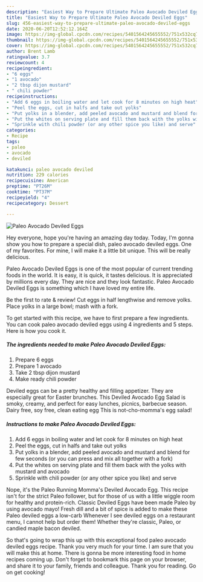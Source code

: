 ```yaml
---
description: "Easiest Way to Prepare Ultimate Paleo Avocado Deviled Eggs"
title: "Easiest Way to Prepare Ultimate Paleo Avocado Deviled Eggs"
slug: 456-easiest-way-to-prepare-ultimate-paleo-avocado-deviled-eggs
date: 2020-06-20T12:52:12.164Z
image: https://img-global.cpcdn.com/recipes/5401564245655552/751x532cq70/paleo-avocado-deviled-eggs-recipe-main-photo.jpg
thumbnail: https://img-global.cpcdn.com/recipes/5401564245655552/751x532cq70/paleo-avocado-deviled-eggs-recipe-main-photo.jpg
cover: https://img-global.cpcdn.com/recipes/5401564245655552/751x532cq70/paleo-avocado-deviled-eggs-recipe-main-photo.jpg
author: Brent Lamb
ratingvalue: 3.7
reviewcount: 4
recipeingredient:
- "6 eggs"
- "1 avocado"
- "2 tbsp dijon mustard"
- " chili powder"
recipeinstructions:
- "Add 6 eggs in boiling water and let cook for 8 minutes on high heat"
- "Peel the eggs, cut in halfs and take out yolks"
- "Put yolks in a blender, add peeled avocado and mustard and blend for few seconds (or you can press and mix all together with a fork)"
- "Put the whites on serving plate and fill them back with the yolks with mustard and avocado"
- "Sprinkle with chili powder (or any other spice you like) and serve"
categories:
- Recipe
tags:
- paleo
- avocado
- deviled

katakunci: paleo avocado deviled 
nutrition: 229 calories
recipecuisine: American
preptime: "PT26M"
cooktime: "PT37M"
recipeyield: "4"
recipecategory: Dessert

---
```



![Paleo Avocado Deviled Eggs](https://img-global.cpcdn.com/recipes/5401564245655552/751x532cq70/paleo-avocado-deviled-eggs-recipe-main-photo.jpg)

Hey everyone, hope you're having an amazing day today. Today, I'm gonna show you how to prepare a special dish, paleo avocado deviled eggs. One of my favorites. For mine, I will make it a little bit unique. This will be really delicious.

Paleo Avocado Deviled Eggs is one of the most popular of current trending foods in the world. It is easy, it is quick, it tastes delicious. It is appreciated by millions every day. They are nice and they look fantastic. Paleo Avocado Deviled Eggs is something which I have loved my entire life.

Be the first to rate &amp; review! Cut eggs in half lengthwise and remove yolks. Place yolks in a large bowl; mash with a fork.


To get started with this recipe, we have to first prepare a few ingredients. You can cook paleo avocado deviled eggs using 4 ingredients and 5 steps. Here is how you cook it.

##### The ingredients needed to make Paleo Avocado Deviled Eggs:

1. Prepare 6 eggs
1. Prepare 1 avocado
1. Take 2 tbsp dijon mustard
1. Make ready  chili powder


Deviled eggs can be a pretty healthy and filling appetizer. They are especially great for Easter brunches. This Deviled Avocado Egg Salad is smoky, creamy, and perfect for easy lunches, picnics, barbecue season. Dairy free, soy free, clean eating egg This is not-cho-momma&#39;s egg salad! 

##### Instructions to make Paleo Avocado Deviled Eggs:

1. Add 6 eggs in boiling water and let cook for 8 minutes on high heat
1. Peel the eggs, cut in halfs and take out yolks
1. Put yolks in a blender, add peeled avocado and mustard and blend for few seconds (or you can press and mix all together with a fork)
1. Put the whites on serving plate and fill them back with the yolks with mustard and avocado
1. Sprinkle with chili powder (or any other spice you like) and serve


Nope, it&#39;s the Paleo Running Momma&#39;s Deviled Avocado Egg. This recipe isn&#39;t for the strict Paleo follower, but for those of us with a little wiggle room for healthy and protein-rich. Classic Deviled Eggs have been made Paleo by using avocado mayo! Fresh dill and a bit of spice is added to make these Paleo deviled eggs a low-carb Whenever I see deviled eggs on a restaurant menu, I cannot help but order them! Whether they&#39;re classic, Paleo, or candied maple bacon deviled. 

So that's going to wrap this up with this exceptional food paleo avocado deviled eggs recipe. Thank you very much for your time. I am sure that you will make this at home. There is gonna be more interesting food in home recipes coming up. Don't forget to bookmark this page on your browser, and share it to your family, friends and colleague. Thank you for reading. Go on get cooking!
